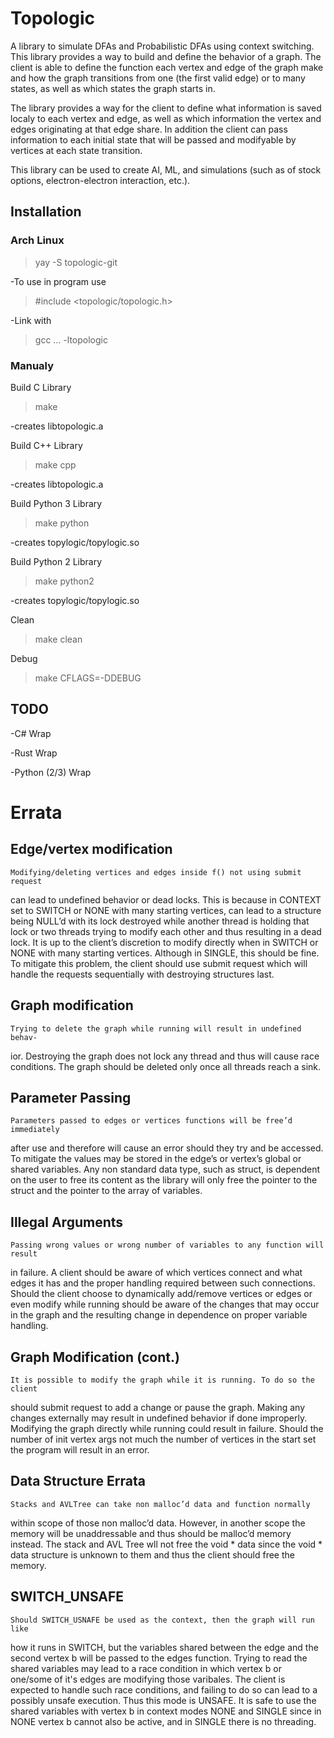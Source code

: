 # Topologic
A library to simulate DFAs and Probabilistic DFAs using context switching. This library provides a way to build and define the behavior of a graph. The client is able to define the function each vertex and edge of the graph make and how the graph transitions from one (the first valid edge) or to many states, as well as which states the graph starts in.

The library provides a way for the client to define what information is saved localy to each vertex and edge, as well as which information the vertex and edges originating at that edge share. In addition the client can pass information to each initial state that will be passed and modifyable by vertices at each state transition. 

This library can be used to create AI, ML, and simulations (such as of stock options, electron-electron interaction, etc.).

## Installation
### Arch Linux
>yay -S topologic-git

-To use in program use

>#include <topologic/topologic.h>

-Link with

>gcc ... -ltopologic

### Manualy
Build C Library
>make

-creates libtopologic.a

Build C++ Library
>make cpp

-creates libtopologic.a

Build Python 3 Library
>make python

-creates topylogic/topylogic.so

Build Python 2 Library
>make python2

-creates topylogic/topylogic.so

Clean
>make clean

Debug
>make CFLAGS=-DDEBUG

## TODO
-C# Wrap

-Rust Wrap

-Python (2/3) Wrap

# Errata
## Edge/vertex modification
	Modifying/deleting vertices and edges inside f() not using submit request
can lead to undefined behavior or dead locks. This is because in CONTEXT
set to SWITCH or NONE with many starting vertices, can lead to a structure
being NULL’d with its lock destroyed while another thread is holding that lock
or two threads trying to modify each other and thus resulting in a dead lock. It
is up to the client’s discretion to modify directly when in SWITCH or NONE
with many starting vertices. Although in SINGLE, this should be fine. To
mitigate this problem, the client should use submit request which will handle
the requests sequentially with destroying structures last.

## Graph modification
	Trying to delete the graph while running will result in undefined behav-
ior. Destroying the graph does not lock any thread and thus will cause race
conditions. The graph should be deleted only once all threads reach a sink.

## Parameter Passing
	Parameters passed to edges or vertices functions will be free’d immediately
after use and therefore will cause an error should they try and be accessed. To
mitigate the values may be stored in the edge’s or vertex’s global or shared
variables. Any non standard data type, such as struct, is dependent on the user
to free its content as the library will only free the pointer to the struct and the
pointer to the array of variables.

## Illegal Arguments
	Passing wrong values or wrong number of variables to any function will result
in failure. A client should be aware of which vertices connect and what edges
it has and the proper handling required between such connections. Should the
client choose to dynamically add/remove vertices or edges or even modify while
running should be aware of the changes that may occur in the graph and the
resulting change in dependence on proper variable handling.

## Graph Modification (cont.)
	It is possible to modify the graph while it is running. To do so the client
should submit request to add a change or pause the graph. Making any changes
externally may result in undefined behavior if done improperly. Modifying the
graph directly while running could result in failure.
	Should the number of init vertex args not much the number of vertices in
the start set the program will result in an error.

## Data Structure Errata
	Stacks and AVLTree can take non malloc’d data and function normally
within scope of those non malloc’d data. However, in another scope the memory
will be unaddressable and thus should be malloc’d memory instead. The stack
and AVL Tree wll not free the void * data since the void * data structure is
unknown to them and thus the client should free the memory.

## SWITCH_UNSAFE
	Should SWITCH_USNAFE be used as the context, then the graph will run like
how it runs in SWITCH, but the variables shared between the edge and the second vertex
b will be passed to the edges function. Trying to read the shared variables may lead to a 
race condition in which vertex b or one/some of it's edges are modifying those varibales.
The client is expected to handle such race conditions, and failing to do so can lead to a possibly
unsafe execution. Thus this mode is UNSAFE. It is safe to use the shared variables with vertex b
in context modes NONE and SINGLE since in NONE vertex b cannot also be active, and in SINGLE there 
is no threading. 

